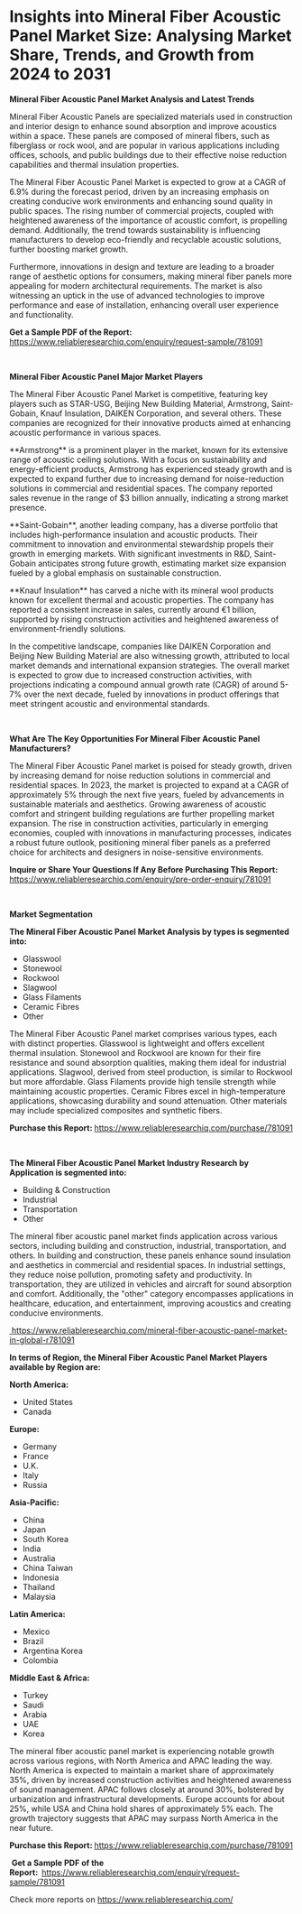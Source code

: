 <p><h1>Insights into Mineral Fiber Acoustic Panel Market Size: Analysing Market Share, Trends, and Growth from 2024 to 2031</h1></p><p><strong>Mineral Fiber Acoustic Panel Market Analysis and Latest Trends</strong></p>
<p><p>Mineral Fiber Acoustic Panels are specialized materials used in construction and interior design to enhance sound absorption and improve acoustics within a space. These panels are composed of mineral fibers, such as fiberglass or rock wool, and are popular in various applications including offices, schools, and public buildings due to their effective noise reduction capabilities and thermal insulation properties.</p><p>The Mineral Fiber Acoustic Panel Market is expected to grow at a CAGR of 6.9% during the forecast period, driven by an increasing emphasis on creating conducive work environments and enhancing sound quality in public spaces. The rising number of commercial projects, coupled with heightened awareness of the importance of acoustic comfort, is propelling demand. Additionally, the trend towards sustainability is influencing manufacturers to develop eco-friendly and recyclable acoustic solutions, further boosting market growth.</p><p>Furthermore, innovations in design and texture are leading to a broader range of aesthetic options for consumers, making mineral fiber panels more appealing for modern architectural requirements. The market is also witnessing an uptick in the use of advanced technologies to improve performance and ease of installation, enhancing overall user experience and functionality.</p></p>
<p><strong>Get a Sample PDF of the Report:&nbsp;</strong> <a href="https://www.reliableresearchiq.com/enquiry/request-sample/781091?utm_campaign=114&utm_medium=2&utm_source=Github&utm_content=ia&utm_term=30122024&utm_id=mineral-fiber-acoustic-panel">https://www.reliableresearchiq.com/enquiry/request-sample/781091</a></p>
<p>&nbsp;</p>
<p><strong>Mineral Fiber Acoustic Panel Major Market Players</strong></p>
<p><p>The Mineral Fiber Acoustic Panel Market is competitive, featuring key players such as STAR-USG, Beijing New Building Material, Armstrong, Saint-Gobain, Knauf Insulation, DAIKEN Corporation, and several others. These companies are recognized for their innovative products aimed at enhancing acoustic performance in various spaces.</p><p>**Armstrong** is a prominent player in the market, known for its extensive range of acoustic ceiling solutions. With a focus on sustainability and energy-efficient products, Armstrong has experienced steady growth and is expected to expand further due to increasing demand for noise-reduction solutions in commercial and residential spaces. The company reported sales revenue in the range of $3 billion annually, indicating a strong market presence.</p><p>**Saint-Gobain**, another leading company, has a diverse portfolio that includes high-performance insulation and acoustic products. Their commitment to innovation and environmental stewardship propels their growth in emerging markets. With significant investments in R&D, Saint-Gobain anticipates strong future growth, estimating market size expansion fueled by a global emphasis on sustainable construction.</p><p>**Knauf Insulation** has carved a niche with its mineral wool products known for excellent thermal and acoustic properties. The company has reported a consistent increase in sales, currently around €1 billion, supported by rising construction activities and heightened awareness of environment-friendly solutions.</p><p>In the competitive landscape, companies like DAIKEN Corporation and Beijing New Building Material are also witnessing growth, attributed to local market demands and international expansion strategies. The overall market is expected to grow due to increased construction activities, with projections indicating a compound annual growth rate (CAGR) of around 5-7% over the next decade, fueled by innovations in product offerings that meet stringent acoustic and environmental standards.</p></p>
<p>&nbsp;</p>
<p><strong>What Are The Key Opportunities For Mineral Fiber Acoustic Panel Manufacturers?</strong></p>
<p><p>The Mineral Fiber Acoustic Panel market is poised for steady growth, driven by increasing demand for noise reduction solutions in commercial and residential spaces. In 2023, the market is projected to expand at a CAGR of approximately 5% through the next five years, fueled by advancements in sustainable materials and aesthetics. Growing awareness of acoustic comfort and stringent building regulations are further propelling market expansion. The rise in construction activities, particularly in emerging economies, coupled with innovations in manufacturing processes, indicates a robust future outlook, positioning mineral fiber panels as a preferred choice for architects and designers in noise-sensitive environments.</p></p>
<p><strong>Inquire or Share Your Questions If Any Before Purchasing This Report:</strong> <a href="https://www.reliableresearchiq.com/enquiry/pre-order-enquiry/781091?utm_campaign=114&utm_medium=2&utm_source=Github&utm_content=ia&utm_term=30122024&utm_id=mineral-fiber-acoustic-panel">https://www.reliableresearchiq.com/enquiry/pre-order-enquiry/781091</a></p>
<p>&nbsp;</p>
<p><strong>Market Segmentation</strong></p>
<p><strong>The Mineral Fiber Acoustic Panel Market Analysis by types is segmented into:</strong></p>
<p><ul><li>Glasswool</li><li>Stonewool</li><li>Rockwool</li><li>Slagwool</li><li>Glass Filaments</li><li>Ceramic Fibres</li><li>Other</li></ul></p>
<p><p>The Mineral Fiber Acoustic Panel market comprises various types, each with distinct properties. Glasswool is lightweight and offers excellent thermal insulation. Stonewool and Rockwool are known for their fire resistance and sound absorption qualities, making them ideal for industrial applications. Slagwool, derived from steel production, is similar to Rockwool but more affordable. Glass Filaments provide high tensile strength while maintaining acoustic properties. Ceramic Fibres excel in high-temperature applications, showcasing durability and sound attenuation. Other materials may include specialized composites and synthetic fibers.</p></p>
<p><strong>Purchase this Report:&nbsp;</strong><a href="https://www.reliableresearchiq.com/purchase/781091?utm_campaign=114&utm_medium=2&utm_source=Github&utm_content=ia&utm_term=30122024&utm_id=mineral-fiber-acoustic-panel">https://www.reliableresearchiq.com/purchase/781091</a></p>
<p>&nbsp;</p>
<p><strong>The Mineral Fiber Acoustic Panel Market Industry Research by Application is segmented into:</strong></p>
<p><ul><li>Building & Construction</li><li>Industrial</li><li>Transportation</li><li>Other</li></ul></p>
<p><p>The mineral fiber acoustic panel market finds application across various sectors, including building and construction, industrial, transportation, and others. In building and construction, these panels enhance sound insulation and aesthetics in commercial and residential spaces. In industrial settings, they reduce noise pollution, promoting safety and productivity. In transportation, they are utilized in vehicles and aircraft for sound absorption and comfort. Additionally, the "other" category encompasses applications in healthcare, education, and entertainment, improving acoustics and creating conducive environments.</p></p>
<p><a href="https://www.reliableresearchiq.com/mineral-fiber-acoustic-panel-market-in-global-r781091?utm_campaign=114&utm_medium=2&utm_source=Github&utm_content=ia&utm_term=30122024&utm_id=mineral-fiber-acoustic-panel">&nbsp;https://www.reliableresearchiq.com/mineral-fiber-acoustic-panel-market-in-global-r781091</a></p>
<p><strong>In terms of Region, the Mineral Fiber Acoustic Panel Market Players available by Region are:</strong></p>
<p>
    <p> <strong> North America: </strong>
        <ul>
            <li>United States</li>
            <li>Canada</li>
        </ul>
        </p> 
    <p> <strong> Europe: </strong>
        <ul>
            <li>Germany</li>
            <li>France</li>
            <li>U.K.</li>
            <li>Italy</li>
            <li>Russia</li>
        </ul>
        </p> 
    <p> <strong> Asia-Pacific: </strong>
        <ul>
            <li>China</li>
            <li>Japan</li>
            <li>South Korea</li>
            <li>India</li>
            <li>Australia</li>
            <li>China Taiwan</li>
            <li>Indonesia</li>
            <li>Thailand</li>
            <li>Malaysia</li>
        </ul>
        </p> 
    <p> <strong> Latin America: </strong>
        <ul>
            <li>Mexico</li>
            <li>Brazil</li>
            <li>Argentina Korea</li>
            <li>Colombia</li>
        </ul>
        </p> 
    <p> <strong> Middle East & Africa: </strong>
        <ul>
            <li>Turkey</li>
            <li>Saudi</li>
            <li>Arabia</li>
            <li>UAE</li>
            <li>Korea</li>
        </ul>
    </p>
    </p>
<p><p>The mineral fiber acoustic panel market is experiencing notable growth across various regions, with North America and APAC leading the way. North America is expected to maintain a market share of approximately 35%, driven by increased construction activities and heightened awareness of sound management. APAC follows closely at around 30%, bolstered by urbanization and infrastructural developments. Europe accounts for about 25%, while USA and China hold shares of approximately 5% each. The growth trajectory suggests that APAC may surpass North America in the near future.</p></p>
<p><strong>Purchase this Report: </strong><a href="https://www.reliableresearchiq.com/purchase/781091?utm_campaign=114&utm_medium=2&utm_source=Github&utm_content=ia&utm_term=30122024&utm_id=mineral-fiber-acoustic-panel">https://www.reliableresearchiq.com/purchase/781091</a></p>
<p>&nbsp;<strong>Get a Sample PDF of the Report:&nbsp;&nbsp;</strong><a href="https://www.reliableresearchiq.com/enquiry/request-sample/781091?utm_campaign=114&utm_medium=2&utm_source=Github&utm_content=ia&utm_term=30122024&utm_id=mineral-fiber-acoustic-panel">https://www.reliableresearchiq.com/enquiry/request-sample/781091</a></p>
<p><strong></strong></p>
<p>Check more reports on <a href="https://www.reliableresearchiq.com/?utm_campaign=114&utm_medium=2&utm_source=Github&utm_content=ia&utm_term=30122024&utm_id=mineral-fiber-acoustic-panel">https://www.reliableresearchiq.com/</a></p>
